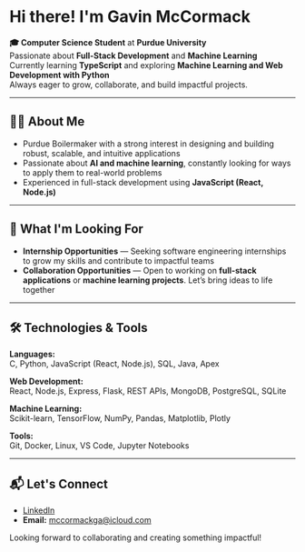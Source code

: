 # Hi there! I'm Gavin McCormack

**🎓 Computer Science Student** at **Purdue University**  
Passionate about **Full-Stack Development** and **Machine Learning**  
Currently learning **TypeScript** and exploring **Machine Learning and Web Development with Python**  
Always eager to grow, collaborate, and build impactful projects.

---

## 🧑‍💻 About Me

- Purdue Boilermaker with a strong interest in designing and building robust, scalable, and intuitive applications  
- Passionate about **AI and machine learning**, constantly looking for ways to apply them to real-world problems  
- Experienced in full-stack development using **JavaScript (React, Node.js)**

---

## 🚀 What I'm Looking For

- **Internship Opportunities** — Seeking software engineering internships to grow my skills and contribute to impactful teams  
- **Collaboration Opportunities** — Open to working on **full-stack applications** or **machine learning projects**. Let’s bring ideas to life together

---

## 🛠 Technologies & Tools

**Languages:**  
C, Python, JavaScript (React, Node.js), SQL, Java, Apex  

**Web Development:**  
React, Node.js, Express, Flask, REST APIs, MongoDB, PostgreSQL, SQLite  

**Machine Learning:**  
Scikit-learn, TensorFlow, NumPy, Pandas, Matplotlib, Plotly  

**Tools:**  
Git, Docker, Linux, VS Code, Jupyter Notebooks

---

## 📬 Let's Connect

- [LinkedIn](https://www.linkedin.com/in/gavin-mccormack-37a27b250)  
- **Email:** mccormackga@icloud.com

Looking forward to collaborating and creating something impactful!
